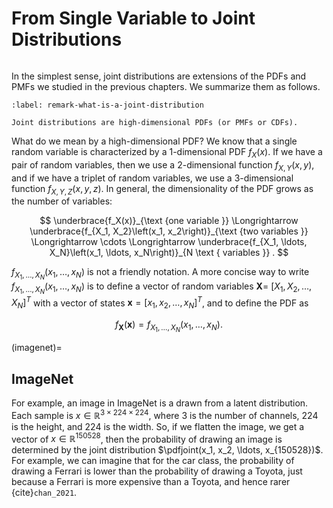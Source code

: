 # From Single Variable to Joint Distributions

```{contents}
```

In the simplest sense, joint distributions are extensions of the PDFs and PMFs
we studied in the previous chapters. We summarize them as follows.

```{prf:remark} What is a joint distribution?
:label: remark-what-is-a-joint-distribution

Joint distributions are high-dimensional PDFs (or PMFs or CDFs).
```

What do we mean by a high-dimensional PDF? We know that a single random variable
is characterized by a 1-dimensional PDF $f_X(x)$. If we have a pair of random
variables, then we use a 2-dimensional function $f_{X, Y}(x, y)$, and if we have
a triplet of random variables, we use a 3-dimensional function
$f_{X, Y, Z}(x, y, z)$. In general, the dimensionality of the PDF grows as the
number of variables:

$$
\underbrace{f_X(x)}_{\text {one variable }} \Longrightarrow \underbrace{f_{X_1, X_2}\left(x_1, x_2\right)}_{\text {two variables }} \Longrightarrow \cdots \Longrightarrow \underbrace{f_{X_1, \ldots, X_N}\left(x_1, \ldots, x_N\right)}_{N \text { variables }} .
$$

$f_{X_1, \ldots, X_N}\left(x_1, \ldots, x_N\right)$ is not a friendly notation.
A more concise way to write $f_{X_1, \ldots, X_N}\left(x_1, \ldots, x_N\right)$
is to define a vector of random variables $\boldsymbol{X}=$
$\left[X_1, X_2, \ldots, X_N\right]^T$ with a vector of states
$\boldsymbol{x}=\left[x_1, x_2, \ldots, x_N\right]^T$, and to define the PDF as

$$
f_{\boldsymbol{X}}(\boldsymbol{x})=f_{X_1, \ldots, X_N}\left(x_1, \ldots, x_N\right) .
$$

(imagenet)=

## ImageNet

For example, an image in ImageNet is a drawn from a latent distribution. Each
sample is $x \in \mathbb{R}^{3 \times 224 \times 224}$, where $3$ is the number
of channels, $224$ is the height, and $224$ is the width. So, if we flatten the
image, we get a vector of $x \in \mathbb{R}^{150528}$, then the probability of
drawing an image is determined by the joint distribution
$\pdfjoint(x_1, x_2, \ldots, x_{150528})$. For example, we can imagine that for
the car class, the probability of drawing a Ferrari is lower than the
probability of drawing a Toyota, just because a Ferrari is more expensive than a
Toyota, and hence rarer {cite}`chan_2021`.

